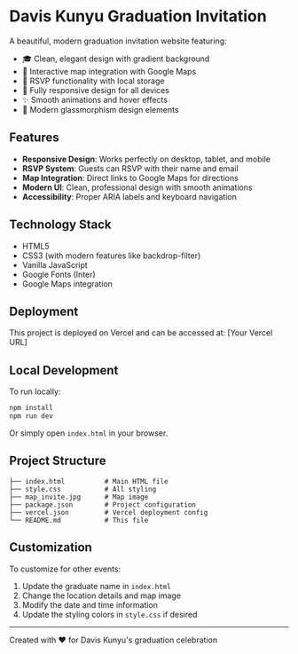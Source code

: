 # Davis Kunyu Graduation Invitation

A beautiful, modern graduation invitation website featuring:

- 🎓 Clean, elegant design with gradient background
- 📍 Interactive map integration with Google Maps
- 📝 RSVP functionality with local storage
- 📱 Fully responsive design for all devices
- ✨ Smooth animations and hover effects
- 🎨 Modern glassmorphism design elements

## Features

- **Responsive Design**: Works perfectly on desktop, tablet, and mobile
- **RSVP System**: Guests can RSVP with their name and email
- **Map Integration**: Direct links to Google Maps for directions
- **Modern UI**: Clean, professional design with smooth animations
- **Accessibility**: Proper ARIA labels and keyboard navigation

## Technology Stack

- HTML5
- CSS3 (with modern features like backdrop-filter)
- Vanilla JavaScript
- Google Fonts (Inter)
- Google Maps integration

## Deployment

This project is deployed on Vercel and can be accessed at: [Your Vercel URL]

## Local Development

To run locally:

```bash
npm install
npm run dev
```

Or simply open `index.html` in your browser.

## Project Structure

```
├── index.html          # Main HTML file
├── style.css           # All styling
├── map_invite.jpg      # Map image
├── package.json        # Project configuration
├── vercel.json         # Vercel deployment config
└── README.md           # This file
```

## Customization

To customize for other events:
1. Update the graduate name in `index.html`
2. Change the location details and map image
3. Modify the date and time information
4. Update the styling colors in `style.css` if desired

---

Created with ❤️ for Davis Kunyu's graduation celebration

